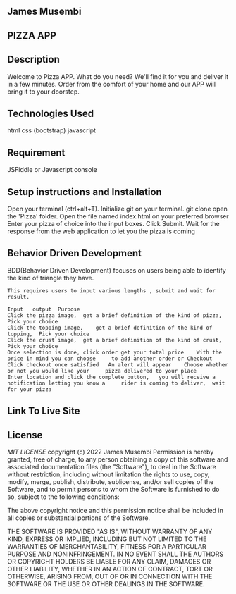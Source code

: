 ## James Musembi
## PIZZA APP
## Description
   Welcome to Pizza APP. What do you need? We'll find it for you and deliver it in a few minutes. Order from the comfort of your home and our APP will bring it to your doorstep.
## Technologies Used
  html
  css (bootstrap)
  javascript
## Requirement
  JSFiddle or Javascript console
## Setup instructions and Installation
  Open your terminal (ctrl+alt+T).
  Initialize git on your terminal.
  git clone
  open the 'Pizza' folder.
  Open the file named index.html on your preferred browser
  Enter your pizza of choice into the input boxes.
  Click Submit.
  Wait for the response from the web application to let you the pizza is coming
## Behavior Driven Development
   BDD(Behavior Driven Development) focuses on users being able to identify the kind of triangle they have.

    This requires users to input various lengths , submit and wait for result.

    Input	output	Purpose
    Click the pizza image,	get a brief definition of the kind of pizza,	Pick your choice
    Click the topping image,	get a brief definition of the kind of topping,	Pick your choice
    Click the crust image,	get a brief definition of the kind of crust,	Pick your choice
    Once selection is done, click order	get your total price	With the price in mind you can choose     to add another order or Checkout
    Click checkout once satisfied	An alert will appear	Choose whether or not you would like your     pizza delivered to your place
    Enter location and click the complete button,	you will receive a notification letting you know a     rider is coming to deliver,	wait for your pizza
## Link To Live Site
## License
   *MIT LICENSE*
    copyright (c) 2022 James Musembi
   Permission is hereby granted, free of charge, to any person obtaining a copy of this software and associated documentation files (the "Software"), to deal in the Software without restriction, including without limitation the rights to use, copy, modify, merge, publish, distribute, sublicense, and/or sell copies of the Software, and to permit persons to whom the Software is furnished to do so, subject to the following conditions:

The above copyright notice and this permission notice shall be included in all copies or substantial portions of the Software.

THE SOFTWARE IS PROVIDED "AS IS", WITHOUT WARRANTY OF ANY KIND, EXPRESS OR IMPLIED, INCLUDING BUT NOT LIMITED TO THE WARRANTIES OF MERCHANTABILITY, FITNESS FOR A PARTICULAR PURPOSE AND NONINFRINGEMENT. IN NO EVENT SHALL THE AUTHORS OR COPYRIGHT HOLDERS BE LIABLE FOR ANY CLAIM, DAMAGES OR OTHER LIABILITY, WHETHER IN AN ACTION OF CONTRACT, TORT OR OTHERWISE, ARISING FROM, OUT OF OR IN CONNECTION WITH THE SOFTWARE OR THE USE OR OTHER DEALINGS IN THE SOFTWARE.
